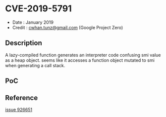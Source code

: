 # CVE-2019-5791
* Date : January 2019
* Credit : cwhan.tunz@gmail.com (Google Project Zero)

## Description
A lazy-compiled function generates an interpreter code confusing smi value as a heap object. seems like it accesses a function object mutated to smi when generating a call stack.

## PoC


## Reference

[issue 926651](https://bugs.chromium.org/p/chromium/issues/detail?id=926651)
